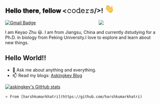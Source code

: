 <h2> 𝐇𝐞𝐥𝐥𝐨 𝐭𝐡𝐞𝐫𝐞, 𝐟𝐞𝐥𝐥𝐨𝐰 <𝚌𝚘𝚍𝚎𝚛𝚜/>! <img src="https://raw.githubusercontent.com/ABSphreak/ABSphreak/master/gifs/Hi.gif" width="30px"></h2>

<img align='right' src='https://user-images.githubusercontent.com/5713670/87202985-820dcb80-c2b6-11ea-9f56-7ec461c497c3.gif' width='200"'>

[![Gmail Badge](https://img.shields.io/badge/-mailharshkhatri@gmail.com-c14438?style=flat-square&logo=Gmail&logoColor=white&link=mailto:mailharshkhatri@gmail.com)](mailto:keyzh99@gmail.com)

I am Keyao Zhu 😃. I am from Jiangsu, China and currently dstudying for a Ph.D. in biology from Peking University.I love to explore and learn about new things.

## Hello World!! 
- 💬 Ask me about anything and everything.
- 📫 Read my blogs: [Askingkey Blog](https://askingkey.github.io)

[![askingkey's GitHub stats](https://github-readme-stats.vercel.app/api?username=askingkey)](https://github.com/askingkey/github-readme-stats)


```⭐️ From [harshkumarkhatri](https://github.com/harshkumarkhatri)```
